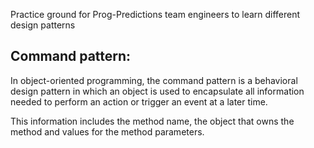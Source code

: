 Practice ground for Prog-Predictions team engineers to learn different design patterns 

## Command pattern: 

In object-oriented programming, the command pattern is a behavioral design pattern in which an object is used to encapsulate all information needed to perform an action or trigger an event at a later time. 

This information includes the method name, the object that owns the method and values for the method parameters.

